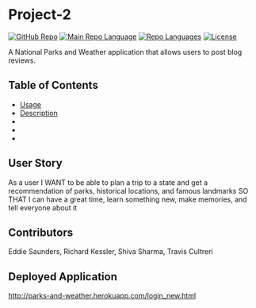 # Project-2
[![GitHub Repo](https://img.shields.io/github/repo-size/RichardKessler/Project-2?color=Green&style=plastic)](https://github.com/RichardKessler/Project-2)
[![Main Repo Language](https://img.shields.io/github/languages/top/RichardKEssler/Project-2?color=blueviolet&style=plastic)](https://github.com/RichardKessler/Project-2)
[![Repo Languages](https://img.shields.io/github/languages/count/RichardKessler/Project-2?color=red&style=plastic)](https://github.com/RichardKessler/Project-2)
[![License](https://img.shields.io/github/license/richardkessler/Project-2?color=yellow&style=plastic)](https://github.com/RichardKessler/Project-2)


A National Parks and Weather application that allows users to post blog reviews.

## Table of Contents
* [Usage](#Usage)
* [Description](#Description)
* [](#)
* [](#)
* [](#)

## User Story
As a user I WANT to be able to plan a trip to a state and get a recommendation of parks, historical locations, and famous landmarks SO THAT I can have a great time, learn something new, make memories, and tell everyone about it


## Contributors
Eddie Saunders, Richard Kessler, Shiva Sharma, Travis Cultreri

## Deployed Application
http://parks-and-weather.herokuapp.com/login_new.html
